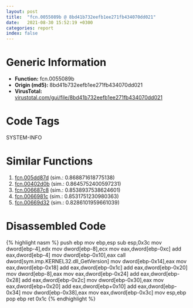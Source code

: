 ```yaml
---
layout: post
title:  "fcn.0055089b @ 8bd41b732eefb1ee271fb434070dd021"
date:   2021-08-30 15:52:19 +0300
categories: report
index: false
---
```


# Generic Information
- **Function:** fcn.0055089b
- **Origin (md5):** 8bd41b732eefb1ee271fb434070dd021
- **VirusTotal:** [virustotal.com/gui/file/8bd41b732eefb1ee271fb434070dd021][virustotal_ref]

# Code Tags
<span class="tag" id="SYSTEM-INFO">SYSTEM-INFO</span>


# Similar Functions

1. [fcn.005dd87d][similar_1_ref] (sim.: 0.868871618775138)
2. [fcn.00402d0b][similar_2_ref] (sim.: 0.8645752400597231)
3. [fcn.006687c8][similar_3_ref] (sim.: 0.8538937538624601)
4. [fcn.0066981c][similar_4_ref] (sim.: 0.8531751230980363)
5. [fcn.00669d32][similar_5_ref] (sim.: 0.8286101959661039)


# Disassembled Code

{% highlight nasm %}
push ebp
mov ebp,esp
sub esp,0x3c
mov dword[ebp-4],edx
mov dword[ebp-8],ecx
mov eax,dword[ebp-0xc]
add eax,dword[ebp-4]
mov dword[ebp-0x10],eax
call dword[sym.imp.KERNEL32.dll_GetVersion]
mov dword[ebp-0x14],eax
mov eax,dword[ebp-0x18]
add eax,dword[ebp-0x1c]
add eax,dword[ebp-0x20]
mov dword[ebp-8],eax
mov eax,dword[ebp-0x24]
add eax,dword[ebp-0x28]
add eax,dword[ebp-0x2c]
mov dword[ebp-0x30],eax
mov eax,dword[ebp+0x20]
add eax,dword[ebp+0x10]
add eax,dword[ebp-0x34]
mov dword[ebp-0x38],eax
mov eax,dword[ebp-0x3c]
mov esp,ebp
pop ebp
ret 0x1c
{% endhighlight %}


[similar_1_ref]: /report/fcn.005dd87d@69415b1e6ea16c7a88afae06ceb758c6
[similar_2_ref]: /report/fcn.00402d0b@35459c3a1793526709d42ddd5b0c1d53
[similar_3_ref]: /report/fcn.006687c8@e9229cc473a58c8bbd38371810f2aa0f
[similar_4_ref]: /report/fcn.0066981c@e9229cc473a58c8bbd38371810f2aa0f
[similar_5_ref]: /report/fcn.00669d32@e9229cc473a58c8bbd38371810f2aa0f
[virustotal_ref]: https://www.virustotal.com/gui/file/8bd41b732eefb1ee271fb434070dd021
